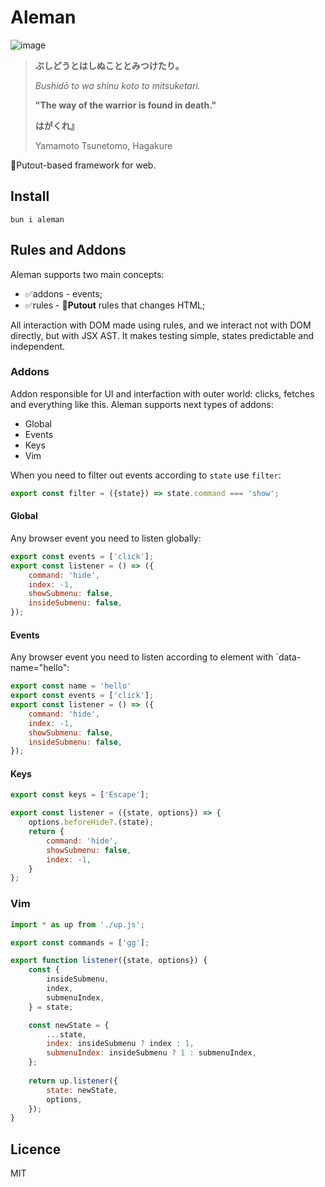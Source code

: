 # Aleman

![image](https://github.com/user-attachments/assets/32b3499d-1490-43d3-bdd1-84d646432c82)

> **ぶしどうとはしぬこととみつけたり。**
>
> *Bushidō to wa shinu koto to mitsuketari.*
>
> **"The way of the warrior is found in death."**
>
> **はがくれ』**
>
> Yamamoto Tsunetomo, Hagakure

🐊Putout-based framework for web.

## Install

```
bun i aleman
```

## Rules and Addons

Aleman supports two main concepts:
- ✅addons - events;
- ✅rules - 🐊**Putout** rules that changes HTML;

All interaction with DOM made using rules, and we interact not with DOM directly, but with JSX AST.
It makes testing simple, states predictable and independent.

### Addons

Addon responsible for UI and interfaction with outer world: clicks, fetches and everything like this.
Aleman supports next types of addons:

- Global
- Events
- Keys
- Vim

When you need to filter out events according to `state` use `filter`:

```js
export const filter = ({state}) => state.command === 'show';
```
#### Global

Any browser event you need to listen globally:

```js
export const events = ['click'];
export const listener = () => ({
    command: 'hide',
    index: -1,
    showSubmenu: false,
    insideSubmenu: false,
});
```

#### Events

Any browser event you need to listen according to element with `data-name="hello":

```js
export const name = 'hello'
export const events = ['click'];
export const listener = () => ({
    command: 'hide',
    index: -1,
    showSubmenu: false,
    insideSubmenu: false,
});
```

#### Keys

```js
export const keys = ['Escape'];

export const listener = ({state, options}) => {
    options.beforeHide?.(state);
    return {
        command: 'hide',
        showSubmenu: false,
        index: -1,
    }
};
```

### Vim

```js
import * as up from './up.js';

export const commands = ['gg'];

export function listener({state, options}) {
    const {
        insideSubmenu,
        index,
        submenuIndex,
    } = state;

    const newState = {
        ...state,
        index: insideSubmenu ? index : 1,
        submenuIndex: insideSubmenu ? 1 : submenuIndex,
    };
    
    return up.listener({
        state: newState,
        options,
    });
}
```

## Licence

MIT
